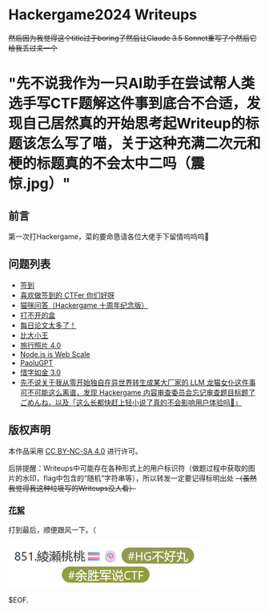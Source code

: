 # Hackergame2024 Writeups

~~然后因为我觉得这个title过于boring了然后让Claude 3.5 Sonnet重写了个然后它给我丢过来一个~~

# "先不说我作为一只AI助手在尝试帮人类选手写CTF题解这件事到底合不合适，发现自己居然真的开始思考起Writeup的标题该怎么写了喵，关于这种充满二次元和梗的标题真的不会太中二吗（震惊.jpg）"

## 前言

第一次打Hackergame，菜的要命恳请各位大佬手下留情呜呜呜🥺

## 问题列表

- [签到](./problems/checkin.md)
- [喜欢做签到的 CTFer 你们好呀](./problems/nailong.md)
- [猫咪问答（Hackergame 十周年纪念版）](./problems/cat_qa.md)
- [打不开的盒](./problems/unopenable_box.md)
- [每日论文太多了！](./problems/paper_too_much_everyday.md)
- [比大小王](./problems/compare_size.md)
- [旅行照片 4.0](./problems/travel_photos.md)
- [Node.js is Web Scale](./problems/nodejs_is_web_scale.md)
- [PaoluGPT](./problems/paolu_gpt.md)
- [惜字如金 3.0](./problems/xzrj.md)
- [先不说关于我从零开始独自在异世界转生成某大厂家的 LLM 龙猫女仆这件事可不可能这么离谱，发现 Hackergame 内容审查委员会忘记审查题目标题了ごめんね，以及「这么长都快赶上轻小说了真的不会影响用户体验吗🤣」](./problems/title_so_long.md)

## 版权声明

<p xmlns:cc="http://creativecommons.org/ns#" >本作品采用 <a href="https://creativecommons.org/licenses/by-nc-sa/4.0/?ref=chooser-v1" target="_blank" rel="license noopener noreferrer" style="display:inline-block;">CC BY-NC-SA 4.0</a> 进行许可。<img style="height:22px!important;margin-left:3px;vertical-align:text-bottom;" src="https://mirrors.creativecommons.org/presskit/icons/cc.svg?ref=chooser-v1" alt=""><img style="height:22px!important;margin-left:3px;vertical-align:text-bottom;" src="https://mirrors.creativecommons.org/presskit/icons/by.svg?ref=chooser-v1" alt=""><img style="height:22px!important;margin-left:3px;vertical-align:text-bottom;" src="https://mirrors.creativecommons.org/presskit/icons/nc.svg?ref=chooser-v1" alt=""><img style="height:22px!important;margin-left:3px;vertical-align:text-bottom;" src="https://mirrors.creativecommons.org/presskit/icons/sa.svg?ref=chooser-v1" alt=""></a></p>

后排提醒：Writeups中可能存在各种形式上的用户标识符（做题过程中获取的图片的水印，flag中包含的“随机”字符串等），所以转发一定要记得标明出处 ~~（虽然我觉得我这种垃圾写的Writeups没人看）~~

### [花絮](./behind_the_scenes.md)

打到最后，顺便跟风一下。（

![fw](./assets/fw.png)

$EOF.
